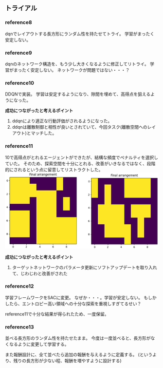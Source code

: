 ## トライアル

### reference8
dqnでレイアウトする長方形にランダム性を持たせてトライ。
学習がまったく安定しない。

### reference9
dqnのネットワーク構造を、もう少し大きくなるように修正してリトライ。
学習がまったく安定しない。
ネットワークが問題ではない・・・？

### reference10
DDQNで実装。
学習は安定するようになり、隙間を埋めて、高得点を狙えるようになった。

**成功につながったと考えるポイント**  
1. ddqnにより適正な行動評価がされるようになった。
2. ddqnは離散制御と相性が良いとされていて、今回タスク(離散空間へのレイアウト)とマッチした。

### reference11
10で高得点がとれるエージェントができたが、結構な頻度でペナルティを選択していた。
そのため、探索空間を十分にとれる、改善がいきなるではなく、段階的にされるという点に留意してリストラクトした。
![alt text](image-7.png)

**成功につながったと考えるポイント**  
1. ターゲットネットワークのパラメータ更新にソフトアップデートを取り入れて、じわじわと改善がされた

### reference12
学習フレームワークをSACに変更。
なぜか・・・。学習が安定しない。
もしかしたら、エントロピー高い領域への十分な探索を重視しすぎてるせい？

reference11で十分な結果が得られたため、一度保留。

### reference13
並べる長方形のランダム性を持たせたまま。
今度は一度並べると、長方形がなくなるように変更して学習する。

また報酬設計に、全て並べたら追加の報酬を与えるように定義する。
(というより、残りの長方形が少ない程、報酬を増やすように設計する)



